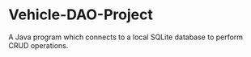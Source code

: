 # Vehicle-DAO-Project
A Java program which connects to a local SQLite database to perform CRUD operations.
